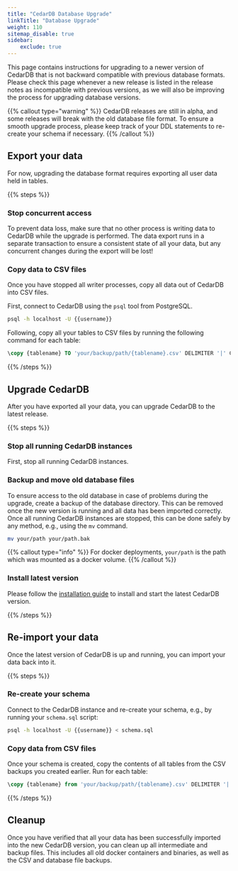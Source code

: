 ```yaml
---
title: "CedarDB Database Upgrade"
linkTitle: "Database Upgrade"
weight: 110
sitemap_disable: true
sidebar:
    exclude: true
---
```

This page contains instructions for upgrading to a newer version of CedarDB that is not backward compatible with previous database formats.
Please check this page whenever a new release is listed in the release notes as incompatible with previous versions, as we will also be improving the process for upgrading database versions.

{{% callout type="warning" %}}
CedarDB releases are still in alpha, and some releases will break with the old database file format. To ensure a smooth upgrade process, please keep track of your DDL statements to re-create your schema if necessary.
{{% /callout %}}

## Export your data
For now, upgrading the database format requires exporting all user data held in tables.

{{% steps %}}

### Stop concurrent access

To prevent data loss, make sure that no other process is writing data to CedarDB while the upgrade is performed.
The data export runs in a separate transaction to ensure a consistent state of all your data, but any concurrent changes during the export will be lost!

### Copy data to CSV files

Once you have stopped all writer processes, copy all data out of CedarDB into CSV files.

First, connect to CedarDB using the `psql` tool from PostgreSQL.

```bash
psql -h localhost -U {{username}}
```

Following, copy all your tables to CSV files by running the following command for each table:

```sql
\copy {tablename} TO 'your/backup/path/{tablename}.csv' DELIMITER '|' CSV NULL '';
```


{{% /steps %}}


## Upgrade CedarDB

After you have exported all your data, you can upgrade CedarDB to the latest release.

{{% steps %}}

### Stop all running CedarDB instances

First, stop all running CedarDB instances.

### Backup and move old database files

To ensure access to the old database in case of problems during the upgrade, create a backup of the database directory.
This can be removed once the new version is running and all data has been imported correctly.
Once all running CedarDB instances are stopped, this can be done safely by any method, e.g., using the `mv` command.

```bash
mv your/path your/path.bak
```

{{% callout type="info" %}}
For docker deployments, `your/path` is the path which was mounted as a docker volume.
{{% /callout %}}

### Install latest version

Please follow the [installation guide](..) to install and start the latest CedarDB version.

{{% /steps %}}

## Re-import your data

Once the latest version of CedarDB is up and running, you can import your data back into it.

{{% steps %}} 

### Re-create your schema

Connect to the CedarDB instance and re-create your schema, e.g., by running your `schema.sql` script:

```bash
psql -h localhost -U {{username}} < schema.sql
```

### Copy data from CSV files
Once your schema is created, copy the contents of all tables from the CSV backups you created earlier.
Run for each table:

```sql
\copy {tablename} from 'your/backup/path/{tablename}.csv' DELIMITER '|' CSV NULL '';
```

{{% /steps %}}

## Cleanup

Once you have verified that all your data has been successfully imported into the new CedarDB version, you can clean up all intermediate and backup files.
This includes all old docker containers and binaries, as well as the CSV and database file backups.
